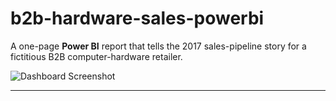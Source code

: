 # b2b-hardware-sales-powerbi


A one-page **Power BI** report that tells the 2017 sales-pipeline story for a fictitious B2B computer-hardware retailer.

![Dashboard Screenshot](/b2b_hardware_dashboard)

---

